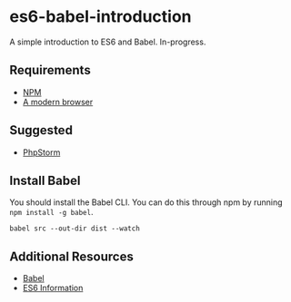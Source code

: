 # es6-babel-introduction
A simple introduction to ES6 and Babel. In-progress.

## Requirements

- [NPM](https://nodejs.org/en/)
- [A modern browser](https://google.com/chrome)

## Suggested

- [PhpStorm](https://www.jetbrains.com/phpstorm/)

## Install Babel

You should install the Babel CLI. You can do this through npm by running `npm install -g babel`.

`babel src --out-dir dist --watch`

## Additional Resources

- [Babel](https://babeljs.io/)
- [ES6 Information](https://babeljs.io/docs/learn-es2015/)
